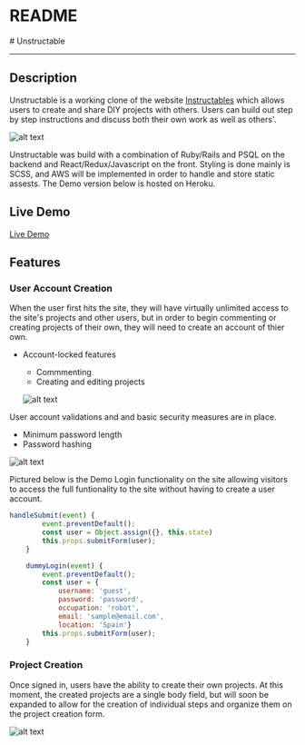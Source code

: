 # README

<p align-'center'>
# Unstructable 
</p>

___

## Description

Unstructable is a working clone of the website [Instructables](https://www.instructables.com/) which allows users to create and share DIY projects with others. Users can build out step by step instructions and discuss both their own work as well as others'. 

![alt text](https://github.com/galenddavis/project_images/blob/main/unstructable/splash%20page.png "Unstructable Splash Page")

Unstructable was build with a combination of Ruby/Rails and PSQL on the backend and React/Redux/Javascript on the front. Styling is done mainly is SCSS, and AWS will be implemented in order to handle and store static assests. The Demo version below is hosted on Heroku.

## Live Demo

[Live Demo](https://unstructable.herokuapp.com/#/)

## Features

### User Account Creation

When the user first hits the site, they will have virtually unlimited access to the site's projects and other users, but in order to begin commenting or creating projects of their own, they will need to create an account of thier own. 

* Account-locked features
  * Commmenting
  * Creating and editing projects
  
  ![alt text](https://github.com/galenddavis/project_images/blob/main/unstructable/login.png "Unstructable Login Page")
  
User account validations and and basic security measures are in place.
* Minimum password length
* Password hashing

![alt text](https://github.com/galenddavis/project_images/blob/main/unstructable/user_auth.png "Unstructable Login errors")

Pictured below is the Demo Login functionality on the site allowing visitors to access the full funtionality to the site without having to create a user account.

``` javascript
handleSubmit(event) {
        event.preventDefault();
        const user = Object.assign({}, this.state)
        this.props.submitForm(user);
    }

    dummyLogin(event) {
        event.preventDefault();
        const user = {
            username: 'guest',
            password: 'password',
            occupation: 'robot',
            email: 'sample@email.com',
            location: 'Spain'}
        this.props.submitForm(user);
    }
```
### Project Creation

Once signed in, users have the ability to create their own projects. At this moment, the created projects are a single body field, but will soon be expanded to allow for the creation of individual steps and organize them on the project creation form. 

![alt text](https://github.com/galenddavis/project_images/blob/main/unstructable/create_project.png "Unstructable create form")


